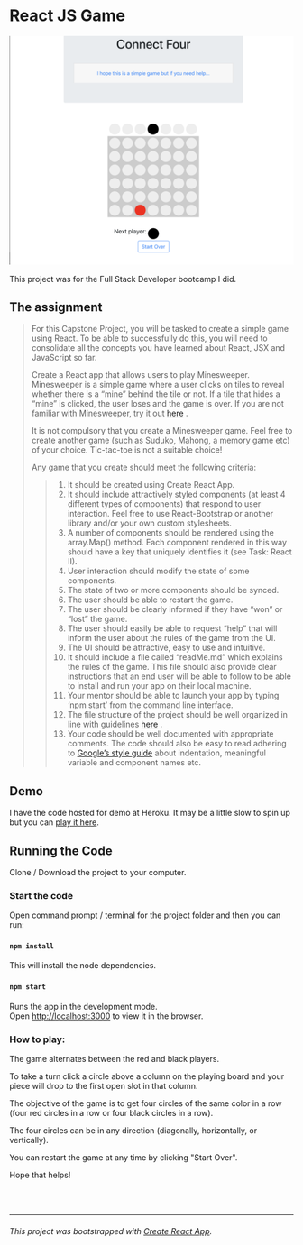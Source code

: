 # React JS Game

![](/public/ConnectFour.png)

This project was for the Full Stack Developer bootcamp I did.

## The assignment

> For this Capstone Project, you will be tasked to create a simple game using React. To be able to successfully do this, you will need to consolidate all the concepts you have learned about React, JSX and JavaScript so far.
>
> Create a React app that allows users to play Minesweeper. Minesweeper is a simple game where a user clicks on tiles to reveal whether there is a “mine” behind the tile or not. If a tile that hides a “mine” is clicked, the user loses and the game is over. If you are not familiar with Minesweeper, try it out [here](https://codepen.io/gaearon/pen/gWWZgR?editors=0010) .
>
> It is not compulsory that you create a Minesweeper game. Feel free to create another game (such as Suduko, Mahong, a memory game etc) of your choice. Tic-tac-toe is not a suitable choice!
>
> Any game that you create should meet the following criteria:
> > 1. It should be created using Create React App.
> > 2. It should include attractively styled components (at least 4 different types of components) that respond to user interaction. Feel free to use React-Bootstrap or another library and/or your own custom stylesheets.
> > 3. A number of components should be rendered using the array.Map() method. Each component rendered in this way should have a key that uniquely identifies it (see Task: React II).
> > 4. User interaction should modify the state of some components.
> > 5. The state of two or more components should be synced.
> > 6. The user should be able to restart the game.
> > 7. The user should be clearly informed if they have “won” or “lost” the game.
> > 8. The user should easily be able to request “help” that will inform the user about the rules of the game from the UI.
> > 9. The UI should be attractive, easy to use and intuitive.
> > 10. It should include a file called “readMe.md” which explains the rules of the game. This file should also provide clear instructions that an end user will be able to follow to be able to install and run your app on their local machine.
> > 11. Your mentor should be able to launch your app by typing ‘npm start’ from the command line interface.
> > 12. The file structure of the project should be well organized in line with guidelines [here](https://reactjs.org/docs/faq-structure.html) .
> > 13. Your code should be well documented with appropriate comments. The code should also be easy to read adhering to [Google’s style guide](https://google.github.io/styleguide/jsguide.html) about indentation, meaningful variable and component names etc.

## Demo
I have the code hosted for demo at Heroku. It may be a little slow to spin up but you can [play it here](https://dh4u-bootcamp-connect-four.herokuapp.com/).

## Running the Code

Clone / Download the project to your computer.

### Start the code
Open command prompt / terminal for the project folder and then you can run:

#### `npm install`

This will install the node dependencies.

#### `npm start`

Runs the app in the development mode.<br>
Open [http://localhost:3000](http://localhost:3000) to view it in the browser.

### How to play:

The game alternates between the red and black players.

To take a turn click a circle above a column on the playing board and your piece will drop to the first open slot in that column.

The objective of the game is to get four circles of the same color in a row (four red circles in a row or four black circles in a row).

The four circles can be in any direction (diagonally, horizontally, or vertically).

You can restart the game at any time by clicking "Start Over".

Hope that helps!

<br>
<br>

***
###### This project was bootstrapped with [Create React App](https://github.com/facebook/create-react-app).